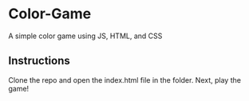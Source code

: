 # Color-Game
A simple color game using JS, HTML, and CSS

## Instructions 

Clone the repo and open the index.html file in the folder. Next, play the game! 
